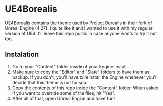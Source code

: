 # UE4Borealis

UE4Borealis contains the theme used by Project Borealis in their fork of Unreal Engine (4.27). I quite like it and I wanted to use it with my regular version of UE4. I'll leave this repo public in case anyone wants to try it out too.

## Instalation

1. Go to your "Content" folder inside of your Engine install.
2. Make sure to copy the "Editor" and "Slate" folders to have them as backup. If you don't, you'll have to reinstall the Engine whenever you'll decide that this theme is not for you.
3. Copy the contents of this repo inside the "Content" folder. When asked if you want to override some of the files, hit "Yes".
4. After all of that, open Unreal Engine and have fun!
